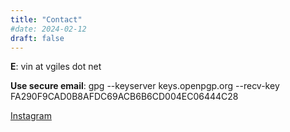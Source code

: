 ```yaml
---
title: "Contact"
#date: 2024-02-12
draft: false
---
```


**E**: vin at vgiles dot net

**Use secure email**: gpg --keyserver keys.openpgp.org --recv-key FA290F9CAD0B8AFDC69ACB6B6CD004EC06444C28 

[Instagram](https://www.instagram.com/composervince)
